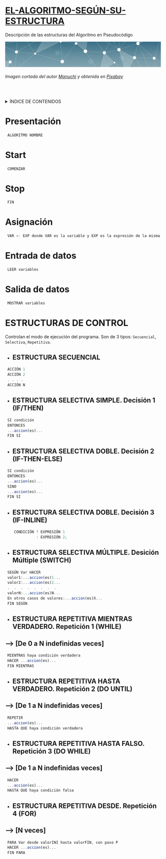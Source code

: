 # <ins>EL-ALGORITMO-SEGÚN-SU-ESTRUCTURA</ins>
Descripción de las estructuras del Algoritmo en Pseudocódigo

![imagen abstracta rectángular azul con líneas blancas que forman triángulos con vértices circulares blancos](IMG/marco-superior.jpg)

###### Imagen cortada del autor [Manuchi][1] y obtenida en [Pixabay][2]

&nbsp;

<details>
<summary>ÍNDICE DE CONTENIDOS</summary>
 
+ [Presentación](#Presentación)
+ [Start](#Start)
+ [Stop](#Stop)
+ [Asignación](#Asignación)
+ [Entrada de datos](#Entrada-de-datos)
+ [Salida de datos](#Salida-de-datos)
+ [Estructuras de Control](#Estructuras-de-control)
    + [Estructura Secuencial](#Estructura-Secuencial)
    + [Estructura Selectiva Simple. Decisión 1 (IF/THEN)](#Estructura-Selectiva-Simple-Decisión-1//IF//THEN)
    + [Estrucrura Selectiva Doble. Decisión 2 (IF/THEN/ELSE)](#Estructura-Selectiva-Doble-Decisión-2-IF-THEN-ELSE)
    + [Estrucrura Selectiva Doble. Decisión 3 (IF-INLINE)](#ESTRUCTURA-SELECTIVA-DOBLE-Decisión-3-IF-INLINE)
    + [Estructura Selectiva Multiple. Decisión Múltiple (SWITCH)](#ESTRUCTURA-SELECTIVA-MÚLTIPLE-Desición-Múltiple-SWITCH)
    + [Estructura Repetitiva Mientras Verdadero. Repetición 1 (WHILE)](#ESTRUCTURA-REPETITIVA-MIENTRAS-VERDADERO-Repetición-1-WHILE)
    + [Estructura Repetitiva Hasta Verdadero. Repetición 2 (DO UNTIL)](#ESTRUCTURA-REPETITIVA-HASTA-VERDADERO-Repetición-2-DO-UNTIL)
    + [Estructura Repetitiva Hasta Falso. Repetición 3 (DO WHILE)](#ESTRUCTURA-REPETITIVA-HASTA-FALSO-Repetición-3-DO-WHILE)
    + [Estructura Repetitiva Desde. Repetición 4 (FOR)](#ESTRUCTURA-REPETITIVA-DESDE-Repetición-4-FOR)
</details>

# Presentación 
```Javascript
 ALGORITMO NOMBRE
```
# Start     
```Javascript
 COMENZAR
```
# Stop      
```Javascript
 FIN
```
# Asignación  
```Javascript
 VAR <- EXP donde VAR es la variable y EXP es la expresión de la misma
```
# Entrada de datos     
```Javascript
 LEER variables
```
# Salida de datos      
```Javascript
 MOSTRAR variables
```
# ESTRUCTURAS DE CONTROL
Controlan el modo de ejecución del programa. Son de 3 tipos: `Secuencial`, `Selectiva`, `Repetitiva`.

* ## ESTRUCTURA SECUENCIAL
```Javascript
 ACCIÓN 1
 ACCIÓN 2
 . . . . 
 ACCIÓN N
```

* ## ESTRUCTURA SELECTIVA SIMPLE. Decisión 1 (IF/THEN)
```Javascript
 SI condición
 ENTONCES 
 ...accion(es)...
 FIN SI
```
* ## ESTRUCTURA SELECTIVA DOBLE. Decisión 2 (IF-THEN-ELSE)
```Javascript
 SI condición
 ENTONCES 
 ...accion(es)...
 SINO
 ...accion(es)...
 FIN SI
```
* ## ESTRUCTURA SELECTIVA DOBLE. Decisión 3 (IF-INLINE)

```Javascript
    CONDICIÓN ? EXPRESIÓN 1
              : EXPRESIÓN 2;
```

* ## ESTRUCTURA SELECTIVA MÚLTIPLE. Desición Múltiple (SWITCH)
```Javascript
 SEGÚN Var HACER
 valor1:...accion(es)1...
 valor2:...accion(es)2...
 .  .  .  .  .  .  .  .  
 valorN:...accion(es)N...
 En otros casos de valores:...accion(es)X...
 FIN SEGÚN
 ```             
* ## ESTRUCTURA REPETITIVA MIENTRAS VERDADERO. Repetición 1 (WHILE)
## --> [De 0 a N indefinidas veces]
```Javascript
 MIENTRAS haya condición verdadera
 HACER ...accion(es)...
 FIN MIENTRAS
```
* ## ESTRUCTURA REPETITIVA HASTA VERDADERO. Repetición 2 (DO UNTIL)
## --> [De 1 a N indefinidas veces]
```Javascript
 REPETIR
 ...accion(es)...
 HASTA QUE haya condición verdadera
```

* ## ESTRUCTURA REPETITIVA HASTA FALSO. Repetición 3 (DO WHILE)
## --> [De 1 a N indefinidas veces]
```Javascript
 HACER
 ...accion(es)...
 HASTA QUE haya condición falsa
```
* ## ESTRUCTURA REPETITIVA DESDE. Repetición 4 (FOR)
## --> [N veces]
```Javascript
 PARA Var desde valorINI hasta valorFIN, con paso P
 HACER ...accion(es)...
 FIN PARA
```

[1]: https://www.instagram.com/manuchi7/

[2]: https://pixabay.com/es/illustrations/fondo-abstracto-l%C3%ADnea-ilustraci%C3%B3n-2462431/
  
